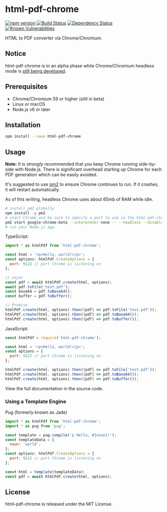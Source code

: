 # html-pdf-chrome

[![npm version](https://badge.fury.io/js/html-pdf-chrome.svg)](https://badge.fury.io/js/html-pdf-chrome)
[![Build Status](https://travis-ci.org/westy92/html-pdf-chrome.svg)](https://travis-ci.org/westy92/html-pdf-chrome/)
[![Dependency Status](https://david-dm.org/westy92/html-pdf-chrome.svg)](https://david-dm.org/westy92/html-pdf-chrome)
[![Known Vulnerabilities](https://snyk.io/test/github/westy92/html-pdf-chrome/badge.svg)](https://snyk.io/test/github/westy92/html-pdf-chrome)


HTML to PDF converter via Chrome/Chromium.

## Notice
html-pdf-chrome is in an alpha phase while Chrome/Chromium headless mode is [still being developed](https://bugs.chromium.org/p/chromium/issues/list?can=2&q=label:Proj-Headless).

## Prerequisites
* Chrome/Chromium 59 or higher (still in beta)
* Linux or macOS
* Node.js v6 or later

## Installation
```bash
npm install --save html-pdf-chrome
```

## Usage

__Note:__ It is _strongly_ recommended that you keep Chrome running side-by-side with Node.js.  There is significant overhead starting up Chrome for each PDF generation which can be easily avoided.

It's suggested to use [pm2](http://pm2.keymetrics.io/) to ensure Chrome continues to run.  If it crashes, it will restart automatically.

As of this writing, headless Chrome uses about 65mb of RAM while idle.
```bash
# install pm2 globally
npm install -g pm2
# start Chrome and be sure to specify a port to use in the html-pdf-chrome options.
pm2 start google-chrome-beta --interpreter none -- --headless --disable-gpu --remote-debugging-port=<port goes here>
# run your Node.js app.
```

TypeScript:
```js
import * as htmlPdf from 'html-pdf-chrome';

const html = '<p>Hello, world!</p>';
const options: htmlPdf.CreateOptions = {
  port: 9222 // port Chrome is listening on
};

// async
const pdf = await htmlPdf.create(html, options);
await pdf.toFile('test.pdf');
const base64 = pdf.toBase64();
const buffer = pdf.toBuffer();

// Promise
htmlPdf.create(html, options).then((pdf) => pdf.toFile('test.pdf'));
htmlPdf.create(html, options).then((pdf) => pdf.toBase64());
htmlPdf.create(html, options).then((pdf) => pdf.toBuffer());
```

JavaScript:
```js
const htmlPdf = require('html-pdf-chrome');

const html = '<p>Hello, world!</p>';
const options = {
  port: 9222 // port Chrome is listening on
};

htmlPdf.create(html, options).then((pdf) => pdf.toFile('test.pdf'));
htmlPdf.create(html, options).then((pdf) => pdf.toBase64());
htmlPdf.create(html, options).then((pdf) => pdf.toBuffer());
```

View the full documentation in the source code.

### Using a Template Engine

Pug (formerly known as Jade)

```js
import * as htmlPdf from 'html-pdf-chrome';
import * as pug from 'pug';

const template = pug.compile('p Hello, #{noun}!');
const templateData = {
  noun: 'world',
};
const options: htmlPdf.CreateOptions = {
  port: 9222 // port Chrome is listening on
};

const html = template(templateData);
const pdf = await htmlPdf.create(html, options);
```

## License
html-pdf-chrome is released under the MIT License.
